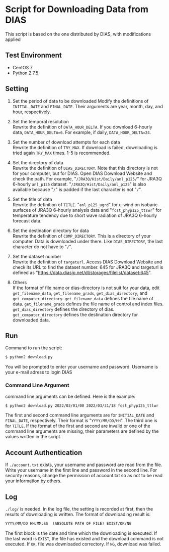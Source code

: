 # Script for Downloading Data from DIAS
This script is based on the one distributed by DIAS, with modifications applied

## Test Environment
- CentOS 7
- Python 2.7.5


## Setting
1. Set the period of data to be downloaded
    Modify the definitions of `INITIAL_DATE` and `FINAL_DATE`.
    Their arguments are year, month, day, and hour, respectively.

1. Set the temporal resolution  
    Rewrite the definition of `DATA_HOUR_DELTA`.
    If you download 6-hourly data, `DATA_HOUR_DELTA=6`.
    For example, if daily, `DATA_HOUR_DELTA=24`.

1. Set the number of download attempts for each data  
    Rewrite the definition of `TRY_MAX`.
    If download is failed, downloading is tried again `TRY_MAX` times.
    1-5 is recommended.

1. Set the directory of data  
    Rewrite the definition of `DIAS_DIRECTORY`.
    Note that this directory is not for your computer, but for DIAS.
    Open DIAS Download Website and check the path.
    For example, "`/JRA3Q/Hist/Daily/anl_p125/`" for JRA3Q 6-hourly `anl_p125` dataset.
    "`/JRA3Q/Hist/Daily/anl_p125`" is also available because "`/`" is padded if the last character is not "`/`".

1. Set the title of data  
    Rewrite the definition of `TITLE`.
    "`anl_p125_ugrd`" for u-wind on isobaric surfaces of JRA3Q 6-hourly analysis data and "`fcst_phyp125_ttswr`" for temperature tendency due to short wave radiation of JRA3Q 6-hourly forecast data.

1. Set the destination directory for data  
    Rewrite the definition of `COMP_DIRECTORY`.
    This is a directory of your computer.
    Data is downloaded under there.
    Like `DIAS_DIRECTORY`, the last character do not have to "`/`".

1. Set the dataset number  
    Rewrite the definition of `targeturl`.
    Access DIAS Download Website and check its URL to find the dataset number.
    645 for JRA3Q and targeturl is defined as "https://data.diasjp.net/dl/storages/filelist/dataset:645".

1. Others  
    If the format of file name or dias-directory is not suit for your data, edit `get_filename_data`, `get_filename_grads`, `get_dias_directory`, and `get_computer_directory`.
    `get_filename_data` defines the file name of data.
    `get_filename_grads` defines the file name of control and index files.
    `get_dias_directory` defines the directory of dias.
    `get_computer_directory` defines the destination directory for downloaded data.


## Run
Command to run the script:
```sh
$ python2 download.py
```
You will be prompted to enter your username and password.
Username is your e-mail adress to login DIAS

### Command Line Argument
command line arguments can be defined.
Here is the example:
```sh
$ python2 download.py 2022/03/01/00 2022/03/31/18 fcst_phyp125_ttlwr
```
The first and second command line arguments are for `INITIAL_DATE` and `FINAL_DATE`, respectively.
Their format is "`YYYY/MM/DD/HH`".
The third one is for `TITLE`.
If the format of the first and second are invalid or one of the command line arguments are missing, 
their parameters are defined by the values written in the script.


## Account Authentication
If `./account.txt` exists, your username and password are read from the file.
Write your username in the first line and password in the second line.
For security reasons, change the permission of account.txt so as not to be read your information by others.


## Log
`./log/` is needed.
In the log file, the setting is recorded at first, then the results of downloading is written.
The format of downloading result is:  
```txt
YYYY/MM/DD HH:MM:SS  (ABSOLUTE PATH OF FILE) EXIST/OK/NG  
```
The first block is the date and time which the downloading is executed.
If the last word is `EXIST`, the file has existed and the download command is not executed.
If `OK`, file was downloaded correctory.
If `NG`, download was failed.


